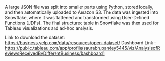 A large JSON file was split into smaller parts using Python, stored locally, and then automatically uploaded to Amazon S3. The data was ingested into Snowflake, where it was flattened and transformed using User-Defined Functions (UDFs). The final structured table in Snowflake was then used for Tableau visualizations and ad-hoc analysis.

Link to download the dataset: https://business.yelp.com/data/resources/open-dataset/
Dashboard Link : https://public.tableau.com/app/profile/saurabh.pandey5445/viz/AnalysisofReviewsReceivedByDifferentBusiness/Dashboard1
